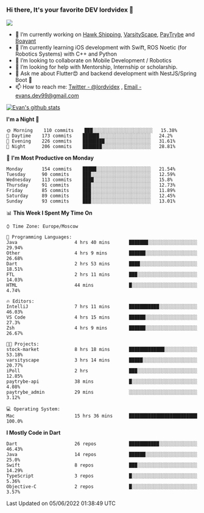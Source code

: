 ### Hi there, It's your favorite DEV lordvidex 👋
<img src="https://komarev.com/ghpvc/?username=lordvidex&label=Views&color=blue&style=plastic" />
<!--
**lordvidex/lordvidex** is a ✨ _special_ ✨ repository because its `README.md` (this file) appears on your GitHub profile.
Here are some ideas to get you started:
-->

- 🔭 I’m currently working on [Hawk Shipping](https://hawkshipping.com), [VarsityScape](https://varsityscape.com), [PayTrybe](https://www.paytrybe.com) and [Boayant](https://www.github.com/boayant-dev)
- 🌱 I’m currently learning iOS development with Swift, ROS Noetic (for Robotics Systems) with C++ and Python
- 👯 I’m looking to collaborate on Mobile Development / Robotics
- 🤔 I’m looking for help with Mentorship, Internship or scholarship.
- 💬 Ask me about Flutter😍 and backend development with NestJS/Spring Boot 🔮
- 📫 How to reach me: [Twitter - @lordvidex](https://twitter.com/lordvidex) , [Email - evans.dev99@gmail.com](mailto:evans.dev99@gmail.com?body=Hello%20Evans,)

<div>
<!-- <a href="https://github.com/lordvidex">
  <img src="https://github-readme-stats.vercel.app/api/top-langs/?username=lordvidex&theme=light" />
</a>    -->
<!-- [![Top Langs](https://github-readme-stats.vercel.app/api/top-langs/?username=lordvidex)](https://github.com/lordvidex/)  -->

<a href="https://github.com/lordvidex">
 <img src="https://github-readme-stats.vercel.app/api?username=lordvidex&show_icons=true&theme=light&line_height=27" alt="Evan's github stats"/>
</a>
</div>


<!--
  <a href="https://github.com/iampawan/FlutterExampleApps">
    <img align="center" src="https://github-readme-stats.vercel.app/api/pin/?username=iampawan&repo=FlutterExampleApps&theme=light" />

  </a>
  <a href="https://github.com/iampawan/VelocityX">
   <img align="center" src="https://github-readme-stats.vercel.app/api/pin/?username=iampawan&repo=VelocityX&theme=light" />
  </a>
-->
<!--START_SECTION:waka-->
**I'm a Night 🦉** 

```text
🌞 Morning    110 commits    ███░░░░░░░░░░░░░░░░░░░░░░   15.38% 
🌆 Daytime    173 commits    ██████░░░░░░░░░░░░░░░░░░░   24.2% 
🌃 Evening    226 commits    ████████░░░░░░░░░░░░░░░░░   31.61% 
🌙 Night      206 commits    ███████░░░░░░░░░░░░░░░░░░   28.81%

```
📅 **I'm Most Productive on Monday** 

```text
Monday       154 commits    █████░░░░░░░░░░░░░░░░░░░░   21.54% 
Tuesday      90 commits     ███░░░░░░░░░░░░░░░░░░░░░░   12.59% 
Wednesday    113 commits    ████░░░░░░░░░░░░░░░░░░░░░   15.8% 
Thursday     91 commits     ███░░░░░░░░░░░░░░░░░░░░░░   12.73% 
Friday       85 commits     ███░░░░░░░░░░░░░░░░░░░░░░   11.89% 
Saturday     89 commits     ███░░░░░░░░░░░░░░░░░░░░░░   12.45% 
Sunday       93 commits     ███░░░░░░░░░░░░░░░░░░░░░░   13.01%

```


📊 **This Week I Spent My Time On** 

```text
⌚︎ Time Zone: Europe/Moscow

💬 Programming Languages: 
Java                     4 hrs 40 mins       ███████░░░░░░░░░░░░░░░░░░   29.94% 
Other                    4 hrs 9 mins        ██████░░░░░░░░░░░░░░░░░░░   26.68% 
Dart                     2 hrs 53 mins       ████░░░░░░░░░░░░░░░░░░░░░   18.51% 
FTL                      2 hrs 11 mins       ███░░░░░░░░░░░░░░░░░░░░░░   14.03% 
HTML                     44 mins             █░░░░░░░░░░░░░░░░░░░░░░░░   4.74%

🔥 Editors: 
IntelliJ                 7 hrs 11 mins       ███████████░░░░░░░░░░░░░░   46.03% 
VS Code                  4 hrs 15 mins       ██████░░░░░░░░░░░░░░░░░░░   27.3% 
Zsh                      4 hrs 9 mins        ██████░░░░░░░░░░░░░░░░░░░   26.67%

🐱‍💻 Projects: 
stock-market             8 hrs 18 mins       █████████████░░░░░░░░░░░░   53.18% 
varsityscape             3 hrs 14 mins       █████░░░░░░░░░░░░░░░░░░░░   20.77% 
iPoll                    2 hrs               ███░░░░░░░░░░░░░░░░░░░░░░   12.85% 
paytrybe-api             38 mins             █░░░░░░░░░░░░░░░░░░░░░░░░   4.08% 
paytrybe_admin           29 mins             ░░░░░░░░░░░░░░░░░░░░░░░░░   3.12%

💻 Operating System: 
Mac                      15 hrs 36 mins      █████████████████████████   100.0%

```

**I Mostly Code in Dart** 

```text
Dart                     26 repos            ███████████░░░░░░░░░░░░░░   46.43% 
Java                     14 repos            ██████░░░░░░░░░░░░░░░░░░░   25.0% 
Swift                    8 repos             ███░░░░░░░░░░░░░░░░░░░░░░   14.29% 
TypeScript               3 repos             █░░░░░░░░░░░░░░░░░░░░░░░░   5.36% 
Objective-C              2 repos             █░░░░░░░░░░░░░░░░░░░░░░░░   3.57%

```



 Last Updated on 05/06/2022 01:38:49 UTC
<!--END_SECTION:waka-->
